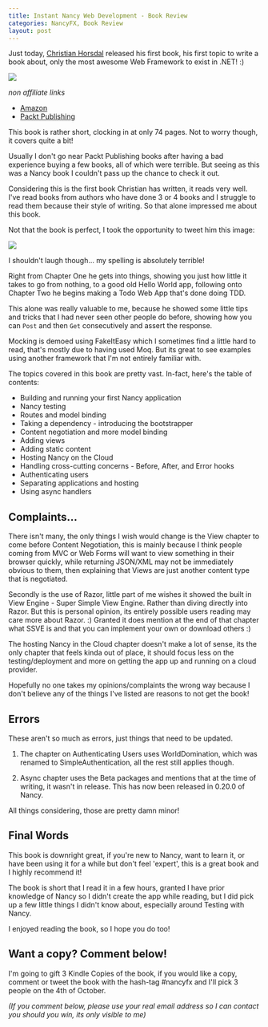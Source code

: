 ```yaml
---
title: Instant Nancy Web Development - Book Review
categories: NancyFX, Book Review
layout: post
---
```


Just today, [Christian Horsdal][0] released his first book, his first topic to write a book about, only the most awesome Web Framework to exist in .NET! :)

![][3]

*non affiliate links*

 - [Amazon][2]
 - [Packt Publishing][1]

This book is rather short, clocking in at only 74 pages. Not to worry though, it covers quite a bit! 

Usually I don't go near Packt Publishing books after having a bad experience buying a few books, all of which were terrible. But seeing as this was a Nancy book I couldn't pass up the chance to check it out. 

Considering this is the first book Christian has written, it reads very well. I've read books from authors who have done 3 or 4 books and I struggle to read them because their style of writing. So that alone impressed me about this book.

<!--excerpt-->

Not that the book is perfect, I took the opportunity to tweet him this image:

![][4]

I shouldn't laugh though... my spelling is absolutely terrible!

Right from Chapter One he gets into things, showing you just how little it takes to go from nothing, to a good old Hello World app, following onto Chapter Two he begins making a Todo Web App that's done doing TDD.

This alone was really valuable to me, because he showed some little tips and tricks that I had never seen other people do before, showing how you can `Post` and then `Get` consecutively and assert the response. 

Mocking is demoed using FakeItEasy which I sometimes find a little hard to read, that's mostly due to having used Moq. But its great to see examples using another framework that I'm not entirely familiar with.

The topics covered in this book are pretty vast. In-fact, here's the table of contents:

 - Building and running your first Nancy application
 - Nancy testing
 - Routes and model binding
 - Taking a dependency - introducing the bootstrapper
 - Content negotiation and more model binding
 - Adding views
 - Adding static content
 - Hosting Nancy on the Cloud
 - Handling cross-cutting concerns - Before, After, and Error hooks
 - Authenticating users
 - Separating applications and hosting
 - Using async handlers

## Complaints...

There isn't many, the only things I wish would change is the View chapter to come before Content Negotiation, this is mainly because I think people coming from MVC or Web Forms will want to view something in their browser quickly, while returning JSON/XML may not be immediately obvious to them, then explaining that Views are just another content type that is negotiated. 

Secondly is the use of Razor, little part of me wishes it showed the built in View Engine - Super Simple View Engine. Rather than diving directly into Razor. But this is personal opinion, its entirely possible users reading may care more about Razor. :) Granted it does mention at the end of that chapter what SSVE is and that you can implement your own or download others :)

The hosting Nancy in the Cloud chapter doesn't make a lot of sense, its the only chapter that feels kinda out of place, it should focus less on the testing/deployment and more on getting the app up and running on a cloud provider.

Hopefully no one takes my opinions/complaints the wrong way because I don't believe any of the things I've listed are reasons to not get the book!

## Errors

These aren't so much as errors, just things that need to be updated.

 1) The chapter on Authenticating Users uses WorldDomination, which was renamed to SimpleAuthentication, all the rest still applies though.

 2) Async chapter uses the Beta packages and mentions that at the time of writing, it wasn't in release. This has now been released in 0.20.0 of Nancy.

All things considering, those are pretty damn minor! 

## Final Words

This book is downright great, if you're new to Nancy, want to learn it, or have been using it for a while but don't feel 'expert', this is a great book and I highly recommend it!

The book is short that I read it in a few hours, granted I have prior knowledge of Nancy so I didn't create the app while reading, but I did pick up a few little things I didn't know about, especially around Testing with Nancy.

I enjoyed reading the book, so I hope you do too!

## Want a copy? Comment below!

I'm going to gift 3 Kindle Copies of the book, if you would like a copy, comment or tweet the book with the hash-tag #nancyfx and I'll pick 3 people on the 4th of October. 

*(If you comment below, please use your real email address so I can contact you should you win, its only visible to me)*


 [0]: https://twitter.com/chr_horsdal
 [1]: http://www.packtpub.com/nancy-web-development/book
 [2]: http://www.amazon.com/gp/product/B00FF8OKP8
 [3]: /images/nancy-book-review-1a.png
 [4]: /images/nancy-book-review-2.png